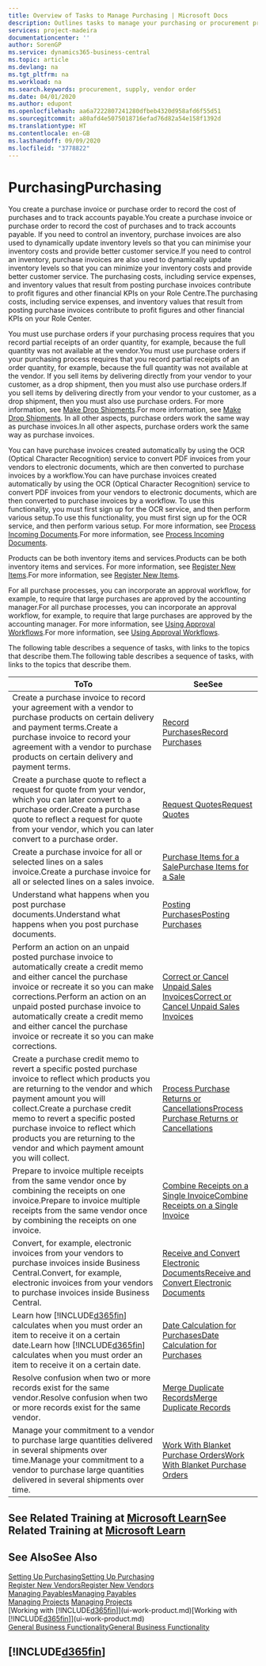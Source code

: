 ```yaml
---
title: Overview of Tasks to Manage Purchasing | Microsoft Docs
description: Outlines tasks to manage your purchasing or procurement processes, including how purchase invoices and purchase orders work.
services: project-madeira
documentationcenter: ''
author: SorenGP
ms.service: dynamics365-business-central
ms.topic: article
ms.devlang: na
ms.tgt_pltfrm: na
ms.workload: na
ms.search.keywords: procurement, supply, vendor order
ms.date: 04/01/2020
ms.author: edupont
ms.openlocfilehash: aa6a7222807241280dfbeb4320d958afd6f55d51
ms.sourcegitcommit: a80afd4e5075018716efad76d82a54e158f1392d
ms.translationtype: HT
ms.contentlocale: en-GB
ms.lasthandoff: 09/09/2020
ms.locfileid: "3778822"
---
```

# <a name="purchasing"></a><span data-ttu-id="12742-103">Purchasing</span><span class="sxs-lookup"><span data-stu-id="12742-103">Purchasing</span></span>
<span data-ttu-id="12742-104">You create a purchase invoice or purchase order to record the cost of purchases and to track accounts payable.</span><span class="sxs-lookup"><span data-stu-id="12742-104">You create a purchase invoice or purchase order to record the cost of purchases and to track accounts payable.</span></span> <span data-ttu-id="12742-105">If you need to control an inventory, purchase invoices are also used to dynamically update inventory levels so that you can minimise your inventory costs and provide better customer service.</span><span class="sxs-lookup"><span data-stu-id="12742-105">If you need to control an inventory, purchase invoices are also used to dynamically update inventory levels so that you can minimize your inventory costs and provide better customer service.</span></span> <span data-ttu-id="12742-106">The purchasing costs, including service expenses, and inventory values that result from posting purchase invoices contribute to profit figures and other financial KPIs on your Role Centre.</span><span class="sxs-lookup"><span data-stu-id="12742-106">The purchasing costs, including service expenses, and inventory values that result from posting purchase invoices contribute to profit figures and other financial KPIs on your Role Center.</span></span>

<span data-ttu-id="12742-107">You must use purchase orders if your purchasing process requires that you record partial receipts of an order quantity, for example, because the full quantity was not available at the vendor.</span><span class="sxs-lookup"><span data-stu-id="12742-107">You must use purchase orders if your purchasing process requires that you record partial receipts of an order quantity, for example, because the full quantity was not available at the vendor.</span></span> <span data-ttu-id="12742-108">If you sell items by delivering directly from your vendor to your customer, as a drop shipment, then you must also use purchase orders.</span><span class="sxs-lookup"><span data-stu-id="12742-108">If you sell items by delivering directly from your vendor to your customer, as a drop shipment, then you must also use purchase orders.</span></span> <span data-ttu-id="12742-109">For more information, see [Make Drop Shipments](sales-how-drop-shipment.md).</span><span class="sxs-lookup"><span data-stu-id="12742-109">For more information, see [Make Drop Shipments](sales-how-drop-shipment.md).</span></span> <span data-ttu-id="12742-110">In all other aspects, purchase orders work the same way as purchase invoices.</span><span class="sxs-lookup"><span data-stu-id="12742-110">In all other aspects, purchase orders work the same way as purchase invoices.</span></span>

<span data-ttu-id="12742-111">You can have purchase invoices created automatically by using the OCR (Optical Character Recognition) service to convert PDF invoices from your vendors to electronic documents, which are then converted to purchase invoices by a workflow.</span><span class="sxs-lookup"><span data-stu-id="12742-111">You can have purchase invoices created automatically by using the OCR (Optical Character Recognition) service to convert PDF invoices from your vendors to electronic documents, which are then converted to purchase invoices by a workflow.</span></span> <span data-ttu-id="12742-112">To use this functionality, you must first sign up for the OCR service, and then perform various setup.</span><span class="sxs-lookup"><span data-stu-id="12742-112">To use this functionality, you must first sign up for the OCR service, and then perform various setup.</span></span> <span data-ttu-id="12742-113">For more information, see [Process Incoming Documents](across-process-income-documents.md).</span><span class="sxs-lookup"><span data-stu-id="12742-113">For more information, see [Process Incoming Documents](across-process-income-documents.md).</span></span>      

<span data-ttu-id="12742-114">Products can be both inventory items and services.</span><span class="sxs-lookup"><span data-stu-id="12742-114">Products can be both inventory items and services.</span></span> <span data-ttu-id="12742-115">For more information, see [Register New Items](inventory-how-register-new-items.md).</span><span class="sxs-lookup"><span data-stu-id="12742-115">For more information, see [Register New Items](inventory-how-register-new-items.md).</span></span>

<span data-ttu-id="12742-116">For all purchase processes, you can incorporate an approval workflow, for example, to require that large purchases are approved by the accounting manager.</span><span class="sxs-lookup"><span data-stu-id="12742-116">For all purchase processes, you can incorporate an approval workflow, for example, to require that large purchases are approved by the accounting manager.</span></span> <span data-ttu-id="12742-117">For more information, see [Using Approval Workflows](across-how-use-approval-workflows.md).</span><span class="sxs-lookup"><span data-stu-id="12742-117">For more information, see [Using Approval Workflows](across-how-use-approval-workflows.md).</span></span>

<span data-ttu-id="12742-118">The following table describes a sequence of tasks, with links to the topics that describe them.</span><span class="sxs-lookup"><span data-stu-id="12742-118">The following table describes a sequence of tasks, with links to the topics that describe them.</span></span>

| <span data-ttu-id="12742-119">To</span><span class="sxs-lookup"><span data-stu-id="12742-119">To</span></span> | <span data-ttu-id="12742-120">See</span><span class="sxs-lookup"><span data-stu-id="12742-120">See</span></span> |
| --- | --- |
| <span data-ttu-id="12742-121">Create a purchase invoice to record your agreement with a vendor to purchase products on certain delivery and payment terms.</span><span class="sxs-lookup"><span data-stu-id="12742-121">Create a purchase invoice to record your agreement with a vendor to purchase products on certain delivery and payment terms.</span></span> |[<span data-ttu-id="12742-122">Record Purchases</span><span class="sxs-lookup"><span data-stu-id="12742-122">Record Purchases</span></span>](purchasing-how-record-purchases.md) |
|<span data-ttu-id="12742-123">Create a purchase quote to reflect a request for quote from your vendor, which you can later convert to a purchase order.</span><span class="sxs-lookup"><span data-stu-id="12742-123">Create a purchase quote to reflect a request for quote from your vendor, which you can later convert to a purchase order.</span></span>|[<span data-ttu-id="12742-124">Request Quotes</span><span class="sxs-lookup"><span data-stu-id="12742-124">Request Quotes</span></span>](purchasing-how-request-quotes.md)|
| <span data-ttu-id="12742-125">Create a purchase invoice for all or selected lines on a sales invoice.</span><span class="sxs-lookup"><span data-stu-id="12742-125">Create a purchase invoice for all or selected lines on a sales invoice.</span></span> |[<span data-ttu-id="12742-126">Purchase Items for a Sale</span><span class="sxs-lookup"><span data-stu-id="12742-126">Purchase Items for a Sale</span></span>](purchasing-how-purchase-products-sale.md) |
|<span data-ttu-id="12742-127">Understand what happens when you post purchase documents.</span><span class="sxs-lookup"><span data-stu-id="12742-127">Understand what happens when you post purchase documents.</span></span>|[<span data-ttu-id="12742-128">Posting Purchases</span><span class="sxs-lookup"><span data-stu-id="12742-128">Posting Purchases</span></span>](ui-post-purchases.md)|
| <span data-ttu-id="12742-129">Perform an action on an unpaid posted purchase invoice to automatically create a credit memo and either cancel the purchase invoice or recreate it so you can make corrections.</span><span class="sxs-lookup"><span data-stu-id="12742-129">Perform an action on an unpaid posted purchase invoice to automatically create a credit memo and either cancel the purchase invoice or recreate it so you can make corrections.</span></span> |[<span data-ttu-id="12742-130">Correct or Cancel Unpaid Sales Invoices</span><span class="sxs-lookup"><span data-stu-id="12742-130">Correct or Cancel Unpaid Sales Invoices</span></span>](purchasing-how-correct-cancel-unpaid-purchase-invoices.md) |
| <span data-ttu-id="12742-131">Create a purchase credit memo to revert a specific posted purchase invoice to reflect which products you are returning to the vendor and which payment amount you will collect.</span><span class="sxs-lookup"><span data-stu-id="12742-131">Create a purchase credit memo to revert a specific posted purchase invoice to reflect which products you are returning to the vendor and which payment amount you will collect.</span></span> |[<span data-ttu-id="12742-132">Process Purchase Returns or Cancellations</span><span class="sxs-lookup"><span data-stu-id="12742-132">Process Purchase Returns or Cancellations</span></span>](purchasing-how-register-new-vendors.md) |
|<span data-ttu-id="12742-133">Prepare to invoice multiple receipts from the same vendor once by combining the receipts on one invoice.</span><span class="sxs-lookup"><span data-stu-id="12742-133">Prepare to invoice multiple receipts from the same vendor once by combining the receipts on one invoice.</span></span>|[<span data-ttu-id="12742-134">Combine Receipts on a Single Invoice</span><span class="sxs-lookup"><span data-stu-id="12742-134">Combine Receipts on a Single Invoice</span></span>](purchasing-how-to-combine-receipts.md)|
|<span data-ttu-id="12742-135">Convert, for example, electronic invoices from your vendors to purchase invoices inside Business Central.</span><span class="sxs-lookup"><span data-stu-id="12742-135">Convert, for example, electronic invoices from your vendors to purchase invoices inside Business Central.</span></span>|[<span data-ttu-id="12742-136">Receive and Convert Electronic Documents</span><span class="sxs-lookup"><span data-stu-id="12742-136">Receive and Convert Electronic Documents</span></span>](purchasing-how-to-receive-and-convert-electronic-documents.md)|
| <span data-ttu-id="12742-137">Learn how [!INCLUDE[d365fin](includes/d365fin_md.md)] calculates when you must order an item to receive it on a certain date.</span><span class="sxs-lookup"><span data-stu-id="12742-137">Learn how [!INCLUDE[d365fin](includes/d365fin_md.md)] calculates when you must order an item to receive it on a certain date.</span></span>|[<span data-ttu-id="12742-138">Date Calculation for Purchases</span><span class="sxs-lookup"><span data-stu-id="12742-138">Date Calculation for Purchases</span></span>](purchasing-date-calculation-for-purchases.md)|
|<span data-ttu-id="12742-139">Resolve confusion when two or more records exist for the same vendor.</span><span class="sxs-lookup"><span data-stu-id="12742-139">Resolve confusion when two or more records exist for the same vendor.</span></span>|[<span data-ttu-id="12742-140">Merge Duplicate Records</span><span class="sxs-lookup"><span data-stu-id="12742-140">Merge Duplicate Records</span></span>](sales-how-merge-duplicate-records.md)|
|<span data-ttu-id="12742-141">Manage your commitment to a vendor to purchase large quantities delivered in several shipments over time.</span><span class="sxs-lookup"><span data-stu-id="12742-141">Manage your commitment to a vendor to purchase large quantities delivered in several shipments over time.</span></span>|[<span data-ttu-id="12742-142">Work With Blanket Purchase Orders</span><span class="sxs-lookup"><span data-stu-id="12742-142">Work With Blanket Purchase Orders</span></span>](sales-how-to-create-blanket-sales-orders.md)|

## <a name="see-related-training-at-microsoft-learn"></a><span data-ttu-id="12742-143">See Related Training at [Microsoft Learn](/learn/paths/purchase-items-services-dynamics-365-business-central/)</span><span class="sxs-lookup"><span data-stu-id="12742-143">See Related Training at [Microsoft Learn](/learn/paths/purchase-items-services-dynamics-365-business-central/)</span></span>

## <a name="see-also"></a><span data-ttu-id="12742-144">See Also</span><span class="sxs-lookup"><span data-stu-id="12742-144">See Also</span></span>
[<span data-ttu-id="12742-145">Setting Up Purchasing</span><span class="sxs-lookup"><span data-stu-id="12742-145">Setting Up Purchasing</span></span>](purchasing-setup-purchasing.md)  
[<span data-ttu-id="12742-146">Register New Vendors</span><span class="sxs-lookup"><span data-stu-id="12742-146">Register New Vendors</span></span>](purchasing-how-register-new-vendors.md)  
[<span data-ttu-id="12742-147">Managing Payables</span><span class="sxs-lookup"><span data-stu-id="12742-147">Managing Payables</span></span>](payables-manage-payables.md)  
<span data-ttu-id="12742-148">[Managing Projects](projects-manage-projects.md)  </span><span class="sxs-lookup"><span data-stu-id="12742-148">[Managing Projects](projects-manage-projects.md)  </span></span>  
<span data-ttu-id="12742-149">[Working with [!INCLUDE[d365fin](includes/d365fin_md.md)]](ui-work-product.md)</span><span class="sxs-lookup"><span data-stu-id="12742-149">[Working with [!INCLUDE[d365fin](includes/d365fin_md.md)]](ui-work-product.md)</span></span>  
[<span data-ttu-id="12742-150">General Business Functionality</span><span class="sxs-lookup"><span data-stu-id="12742-150">General Business Functionality</span></span>](ui-across-business-areas.md)

## [!INCLUDE[d365fin](includes/free_trial_md.md)]  
